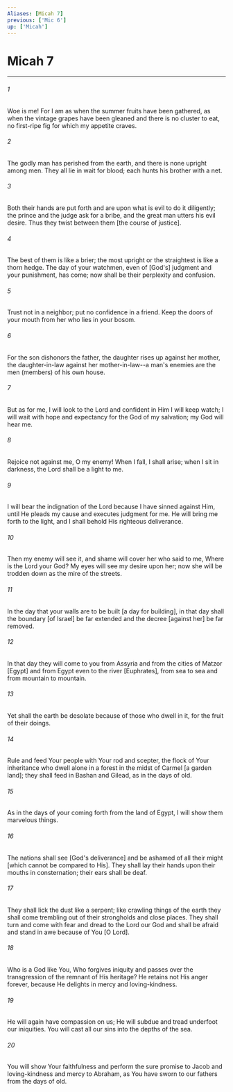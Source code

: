 ```yaml
---
Aliases: [Micah 7]
previous: ['Mic 6']
up: ['Micah']
---
```

# Micah 7

***


###### 1 


Woe is me! For I am as when the summer fruits have been gathered, as when the vintage grapes have been gleaned and there is no cluster to eat, no first-ripe fig for which my appetite craves. 


###### 2 


The godly man has perished from the earth, and there is none upright among men. They all lie in wait for blood; each hunts his brother with a net. 


###### 3 


Both their hands are put forth and are upon what is evil to do it diligently; the prince and the judge ask for a bribe, and the great man utters his evil desire. Thus they twist between them [the course of justice]. 


###### 4 


The best of them is like a brier; the most upright or the straightest is like a thorn hedge. The day of your watchmen, even of [God's] judgment and your punishment, has come; now shall be their perplexity and confusion. 


###### 5 


Trust not in a neighbor; put no confidence in a friend. Keep the doors of your mouth from her who lies in your bosom. 


###### 6 


For the son dishonors the father, the daughter rises up against her mother, the daughter-in-law against her mother-in-law--a man's enemies are the men (members) of his own house. 


###### 7 


But as for me, I will look to the Lord and confident in Him I will keep watch; I will wait with hope and expectancy for the God of my salvation; my God will hear me. 


###### 8 


Rejoice not against me, O my enemy! When I fall, I shall arise; when I sit in darkness, the Lord shall be a light to me. 


###### 9 


I will bear the indignation of the Lord because I have sinned against Him, until He pleads my cause and executes judgment for me. He will bring me forth to the light, and I shall behold His righteous deliverance. 


###### 10 


Then my enemy will see it, and shame will cover her who said to me, Where is the Lord your God? My eyes will see my desire upon her; now she will be trodden down as the mire of the streets. 


###### 11 


In the day that your walls are to be built [a day for building], in that day shall the boundary [of Israel] be far extended and the decree [against her] be far removed. 


###### 12 


In that day they will come to you from Assyria and from the cities of Matzor [Egypt] and from Egypt even to the river [Euphrates], from sea to sea and from mountain to mountain. 


###### 13 


Yet shall the earth be desolate because of those who dwell in it, for the fruit of their doings. 


###### 14 


Rule and feed Your people with Your rod and scepter, the flock of Your inheritance who dwell alone in a forest in the midst of Carmel [a garden land]; they shall feed in Bashan and Gilead, as in the days of old. 


###### 15 


As in the days of your coming forth from the land of Egypt, I will show them marvelous things. 


###### 16 


The nations shall see [God's deliverance] and be ashamed of all their might [which cannot be compared to His]. They shall lay their hands upon their mouths in consternation; their ears shall be deaf. 


###### 17 


They shall lick the dust like a serpent; like crawling things of the earth they shall come trembling out of their strongholds and close places. They shall turn and come with fear and dread to the Lord our God and shall be afraid and stand in awe because of You [O Lord]. 


###### 18 


Who is a God like You, Who forgives iniquity and passes over the transgression of the remnant of His heritage? He retains not His anger forever, because He delights in mercy and loving-kindness. 


###### 19 


He will again have compassion on us; He will subdue and tread underfoot our iniquities. You will cast all our sins into the depths of the sea. 


###### 20 


You will show Your faithfulness and perform the sure promise to Jacob and loving-kindness and mercy to Abraham, as You have sworn to our fathers from the days of old.
